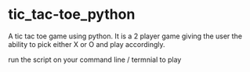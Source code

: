 # tic_tac-toe_python
A tic tac toe game using python. It is a 2 player game giving the user the ability to pick either X or O and play accordingly.

run the script on your command line / termnial to play
